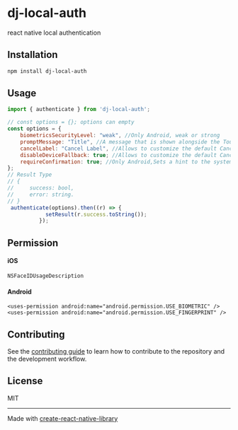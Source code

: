 # dj-local-auth

react native local authentication

## Installation

```sh
npm install dj-local-auth
```

## Usage

```js
import { authenticate } from 'dj-local-auth';

// const options = {}; options can empty
const options = {
    biometricsSecurityLevel: "weak", //Only Android, weak or strong
    promptMessage: "Title", //A message that is shown alongside the TouchID or FaceID prompt.
    cancelLabel: "Cancel Label", //Allows to customize the default Cancel label shown.
    disableDeviceFallback: true; //Allows to customize the default Cancel label shown.
    requireConfirmation: true; //Only Android,Sets a hint to the system for whether to require user confirmation after authentication.
};
// Result Type
// {
//     success: bool,
//     error: string.
// }
 authenticate(options).then((r) => {
            setResult(r.success.toString());
          });
```

## Permission
#### iOS
```
NSFaceIDUsageDescription
```
#### Android
```
<uses-permission android:name="android.permission.USE_BIOMETRIC" />
<uses-permission android:name="android.permission.USE_FINGERPRINT" />
```

## Contributing

See the [contributing guide](CONTRIBUTING.md) to learn how to contribute to the repository and the development workflow.

## License

MIT

---

Made with [create-react-native-library](https://github.com/callstack/react-native-builder-bob)
